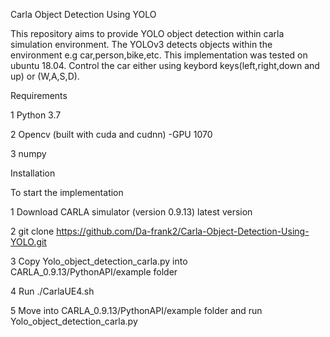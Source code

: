 Carla Object Detection Using YOLO

This repository aims to provide YOLO object detection within carla simulation environment. The YOLOv3 detects objects within the environment e.g car,person,bike,etc. This implementation was tested on ubuntu 18.04. Control the car either using keybord keys(left,right,down and up) or (W,A,S,D).

Requirements

1 Python 3.7

2 Opencv (built with cuda and cudnn) -GPU 1070

3 numpy

Installation

To start the implementation

1 Download CARLA simulator (version 0.9.13) latest version

2 git clone https://github.com/Da-frank2/Carla-Object-Detection-Using-YOLO.git

3 Copy Yolo_object_detection_carla.py into CARLA_0.9.13/PythonAPI/example folder

4 Run ./CarlaUE4.sh

5 Move into CARLA_0.9.13/PythonAPI/example folder and run Yolo_object_detection_carla.py
